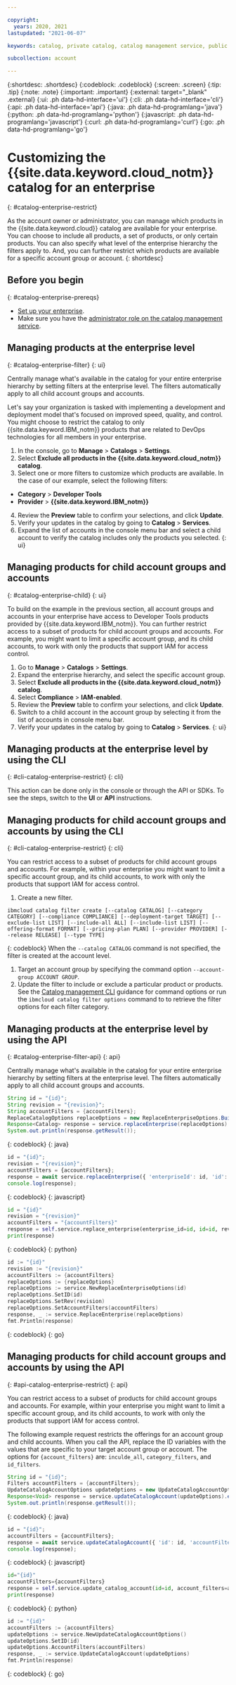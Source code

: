 ```yaml
---

copyright:
  years: 2020, 2021
lastupdated: "2021-06-07"

keywords: catalog, private catalog, catalog management service, public catalog, enterprise account, child account, account group, enterprise, IBM Cloud catalog

subcollection: account

---
```


{:shortdesc: .shortdesc}
{:codeblock: .codeblock}
{:screen: .screen}
{:tip: .tip}
{:note: .note}
{:important: .important}
{:external: target="_blank" .external}
{:ui: .ph data-hd-interface='ui'}
{:cli: .ph data-hd-interface='cli'}
{:api: .ph data-hd-interface='api'}
{:java: .ph data-hd-programlang='java'}
{:python: .ph data-hd-programlang='python'}
{:javascript: .ph data-hd-programlang='javascript'}
{:curl: .ph data-hd-programlang='curl'}
{:go: .ph data-hd-programlang='go'}


# Customizing the {{site.data.keyword.cloud_notm}} catalog for an enterprise
{: #catalog-enterprise-restrict}

As the account owner or administrator, you can manage which products in the {{site.data.keyword.cloud}} catalog are available for your enterprise. You can choose to include all products, a set of products, or only certain products. You can also specify what level of the enterprise hierarchy the filters apply to. And, you can further restrict which products are available for a specific account group or account. 
{: shortdesc}

## Before you begin
{: #catalog-enterprise-prereqs}

* [Set up your enterprise](/docs/account?topic=account-enterprise-tutorial).
* Make sure you have the [administrator role on the catalog management service](/docs/account?topic=account-account-services#catalog-management-account-management).

## Managing products at the enterprise level
{: #catalog-enterprise-filter}
{: ui}

Centrally manage what's available in the catalog for your entire enterprise hierarchy by setting filters at the enterprise level. The filters automatically apply to all child account groups and accounts. 

Let's say your organization is tasked with implementing a development and deployment model that's focused on improved speed, quality, and control. You might choose to restrict the catalog to only {{site.data.keyword.IBM_notm}} products that are related to DevOps technologies for all members in your enterprise. 

1. In the console, go to **Manage** > **Catalogs** > **Settings**.
2. Select **Exclude all products in the {{site.data.keyword.cloud_notm}} catalog**.
3. Select one or more filters to customize which products are available. In the case of our example, select the following filters: 

  * **Category** > **Developer Tools**
  * **Provider** > **{{site.data.keyword.IBM_notm}}**
4. Review the **Preview** table to confirm your selections, and click **Update**. 
5. Verify your updates in the catalog by going to **Catalog** > **Services**.
6. Expand the list of accounts in the console menu bar and select a child account to verify the catalog includes only the products you selected. 
{: ui}

## Managing products for child account groups and accounts
{: #catalog-enterprise-child}
{: ui}

To build on the example in the previous section, all account groups and accounts in your enterprise have access to Developer Tools products provided by {{site.data.keyword.IBM_notm}}. You can further restrict access to a subset of products for child account groups and accounts. For example, you might want to limit a specific account group, and its child accounts, to work with only the products that support IAM for access control. 

1. Go to **Manage** > **Catalogs** > **Settings**.
2. Expand the enterprise hierarchy, and select the specific account group. 
3. Select **Exclude all products in the {{site.data.keyword.cloud_notm}} catalog**.
4. Select **Compliance** > **IAM-enabled**. 
5. Review the **Preview** table to confirm your selections, and click **Update**. 
6. Switch to a child account in the account group by selecting it from the list of accounts in console menu bar. 
6. Verify your updates in the catalog by going to **Catalog** > **Services**.
{: ui}

## Managing products at the enterprise level by using the CLI
{: #cli-catalog-enterprise-restrict}
{: cli}

This action can be done only in the console or through the API or SDKs. To see the steps, switch to the **UI** or **API** instructions.

<!--- 
Doesn't look like you can manage products at the enterprise level by using the CLI
--->

## Managing products for child account groups and accounts by using the CLI
{: #cli-catalog-enterprise-restrict}
{: cli}

You can restrict access to a subset of products for child account groups and accounts. For example, within your enterprise you might want to limit a specific account group, and its child accounts, to work with only the products that support IAM for access control. 

1. Create a new filter. 
  ```
  ibmcloud catalog filter create [--catalog CATALOG] [--category CATEGORY] [--compliance COMPLIANCE] [--deployment-target TARGET] [--exclude-list LIST] [--include-all ALL] [--include-list LIST] [--offering-format FORMAT] [--pricing-plan PLAN] [--provider PROVIDER] [--release RELEASE] [--type TYPE]
  ```
  {: codeblock}
  When the `--catalog CATALOG` command is not specified, the filter is created at the account level.
1. Target an account group by specifying the command option `--account-group ACCOUNT GROUP`.
1. Update the filter to include or exclude a particular product or products. See the [Catalog management CLI](https://cloud.ibm.com/docs/cli?topic=cli-manage-catalogs-plugin#create-filter) guidance for command options or run the `ibmcloud catalog filter options` command to to retrieve the filter options for each filter category.


## Managing products at the enterprise level by using the API
{: #catalog-enterprise-filter-api}
{: api}

Centrally manage what's available in the catalog for your entire enterprise hierarchy by setting filters at the enterprise level. The filters automatically apply to all child account groups and accounts.

```java
String id = "{id}";
String revision = "{revision}";
String accountFilters = {accountFilters};
ReplaceCatalogOptions replaceOptions = new ReplaceEnterpriseOptions.Builder().enterpriseId(id).id(id).rev(revision).accountFilters(accountFilters).build();
Response<Catalog> response = service.replaceEnterprise(replaceOptions).execute();
System.out.println(response.getResult());
```
{: codeblock}
{: java}

```javascript
id = "{id}";
revision = "{revision}";
accountFilters = {accountFilters};
response = await service.replaceEnterprise({ 'enterpriseId': id, 'id': id, 'rev': revision, 'accountFilters': accountFilters, });
console.log(response);
```
{: codeblock}
{: javascript}

```python
id = "{id}"
revision = "{revision}"
accountFilters = "{accountFilters}"
response = self.service.replace_enterprise(enterprise_id=id, id=id, rev=revision, account_filters= accountFilters)
print(response)
```
{: codeblock}
{: python}

```go
id := "{id}"
revision := "{revision}"
accountFilters := {accountFilters}
replaceOptions := {replaceOptions}
replaceOptions := service.NewReplaceEnterpriseOptions(id)
replaceOptions.SetID(id)
replaceOptions.SetRev(revision)
replaceOptions.SetAccountFilters(accountFilters)
response, _ := service.ReplaceEnterprise(replaceOptions)
fmt.Println(response)
```
{: codeblock}
{: go}

## Managing products for child account groups and accounts by using the API
{: #api-catalog-enterprise-restrict}
{: api}

You can restrict access to a subset of products for child account groups and accounts. For example, within your enterprise you might want to limit a specific account group, and its child accounts, to work with only the products that support IAM for access control. 

The following example request restricts the offerings for an account group and child accounts. When you call the API, replace the ID variables with the values that are specific to your target account group or account. The options for `{account_filters}` are: `inculde_all`, `category_filters`, and `id_filters`.

```java
String id = "{id}";
Filters accountFilters = {accountFilters};
UpdateCatalogAccountOptions updateOptions = new UpdateCatalogAccountOptions.Builder().id(id).accountFilters(accountFilters).build();
Response<Void> response = service.updateCatalogAccount(updateOptions).execute();
System.out.println(response.getResult());
```
{: codeblock}
{: java}

```javascript
id = "{id}";
accountFilters = {accountFilters};
response = await service.updateCatalogAccount({ 'id': id, 'accountFilters': accountFilters });
console.log(response);
```
{: codeblock}
{: javascript}

```python
id="{id}"
accountFilters={accountFilters}
response = self.service.update_catalog_account(id=id, account_filters=accountFilters)
print(response)
```
{: codeblock}
{: python}

```go
id := "{id}"
accountFilters := {accountFilters}
updateOptions := service.NewUpdateCatalogAccountOptions()
updateOptions.SetID(id)
updateOptions.AccountFilters(accountFilters)
response, _ := service.UpdateCatalogAccount(updateOptions)
fmt.Println(response)
```
{: codeblock}
{: go}

